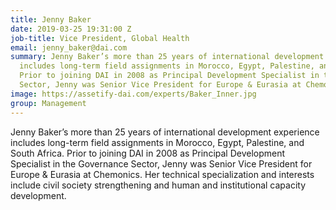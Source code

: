 ```yaml
---
title: Jenny Baker
date: 2019-03-25 19:31:00 Z
job-title: Vice President, Global Health
email: jenny_baker@dai.com
summary: Jenny Baker’s more than 25 years of international development experience
  includes long-term field assignments in Morocco, Egypt, Palestine, and South Africa.
  Prior to joining DAI in 2008 as Principal Development Specialist in the Governance
  Sector, Jenny was Senior Vice President for Europe & Eurasia at Chemonics.
image: https://assetify-dai.com/experts/Baker_Inner.jpg
group: Management
---
```


Jenny Baker’s more than 25 years of international development experience includes long-term field assignments in Morocco, Egypt, Palestine, and South Africa. Prior to joining DAI in 2008 as Principal Development Specialist in the Governance Sector, Jenny was Senior Vice President for Europe & Eurasia at Chemonics. Her technical specialization and interests include civil society strengthening and human and institutional capacity development.